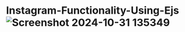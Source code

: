 # Instagram-Functionality-Using-Ejs![Screenshot 2024-10-31 135349](https://github.com/user-attachments/assets/9461ea87-0779-4e0f-82b4-06b7c908aa93)
